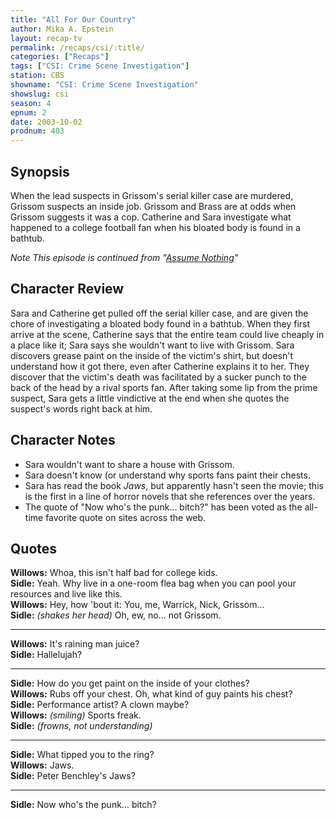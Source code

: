```yaml
---
title: "All For Our Country"
author: Mika A. Epstein
layout: recap-tv
permalink: /recaps/csi/:title/
categories: ["Recaps"]
tags: ["CSI: Crime Scene Investigation"]
station: CBS
showname: "CSI: Crime Scene Investigation"
showslug: csi
season: 4  
epnum: 2
date: 2003-10-02  
prodnum: 403  
---
```


## Synopsis

When the lead suspects in Grissom's serial killer case are murdered, Grissom suspects an inside job. Grissom and Brass are at odds when Grissom suggests it was a cop. Catherine and Sara investigate what happened to a college football fan when his bloated body is found in a bathtub.

_Note This episode is continued from "[Assume Nothing](/library/recaps/csi/assume-nothing/)"_

## Character Review

Sara and Catherine get pulled off the serial killer case, and are given the chore of investigating a bloated body found in a bathtub. When they first arrive at the scene, Catherine says that the entire team could live cheaply in a place like it; Sara says she wouldn't want to live with Grissom. Sara discovers grease paint on the inside of the victim's shirt, but doesn't understand how it got there, even after Catherine explains it to her. They discover that the victim's death was facilitated by a sucker punch to the back of the head by a rival sports fan. After taking some lip from the prime suspect, Sara gets a little vindictive at the end when she quotes the suspect's words right back at him.

## Character Notes

* Sara wouldn't want to share a house with Grissom.  
* Sara doesn't know (or understand why sports fans paint their chests.  
* Sara has read the book _Jaws_, but apparently hasn't seen the movie; this is the first in a line of horror novels that she references over the years.  
* The quote of "Now who's the punk... bitch?" has been voted as the all-time favorite quote on sites across the web.

## Quotes

**Willows:** Whoa, this isn't half bad for college kids.  
**Sidle:** Yeah. Why live in a one-room flea bag when you can pool your resources and live like this.  
**Willows:** Hey, how 'bout it: You, me, Warrick, Nick, Grissom...  
**Sidle:** _(shakes her head)_ Oh, ew, no... not Grissom.  

- - -

**Willows:** It's raining man juice?  
**Sidle:** Hallelujah?  

- - -

**Sidle:** How do you get paint on the inside of your clothes?  
**Willows:** Rubs off your chest. Oh, what kind of guy paints his chest?  
**Sidle:** Performance artist? A clown maybe?  
**Willows:** _(smiling)_ Sports freak.  
**Sidle:** _(frowns, not understanding)_  

- - -

**Sidle:** What tipped you to the ring?  
**Willows:** Jaws.  
**Sidle:** Peter Benchley's Jaws?  

- - -

**Sidle:** Now who's the punk... bitch?
